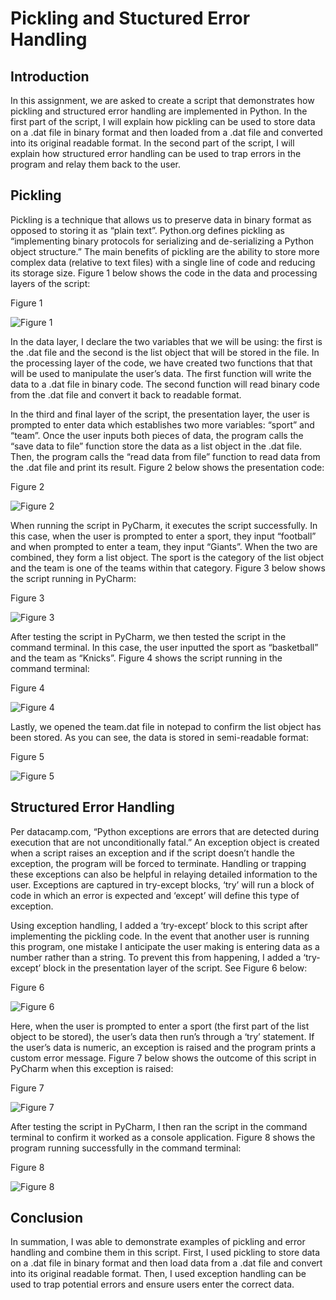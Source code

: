# Pickling and Stuctured Error Handling
## Introduction
In this assignment, we are asked to create a script that demonstrates how pickling and structured error handling are implemented in Python. In the first part of the script, I will explain how pickling can be used to store data on a .dat file in binary format and then loaded from a .dat file and converted into its original readable format. In the second part of the script, I will explain how structured error handling can be used to trap errors in the program and relay them back to the user. 
## Pickling
Pickling is a technique that allows us to preserve data in binary format as opposed to storing it as “plain text”. Python.org defines pickling as “implementing binary protocols for serializing and de-serializing a Python object structure.” The main benefits of pickling are the ability to store more complex data (relative to text files) with a single line of code and reducing its storage size. Figure 1 below shows the code in the data and processing layers of the script:

Figure 1

![Figure 1]( https://github.com/shpy086/IntroToProg-Python-Mod07/blob/master/Figure1.png)

In the data layer, I declare the two variables that we will be using: the first is the .dat file and the second is the list object that will be stored in the file. In the processing layer of the code, we have created two functions that that will be used to manipulate the user’s data. The first function will write the data to a .dat file in binary code. The second function will read binary code from the .dat file and convert it back to readable format. 

In the third and final layer of the script, the presentation layer, the user is prompted to enter data which establishes two more variables: “sport” and “team”. Once the user inputs both pieces of data, the program calls the “save data to file” function store the data as a list object in the .dat file. Then, the program calls the “read data from file” function to read data from the .dat file and print its result. Figure 2 below shows the presentation code:

Figure 2

![Figure 2](https://github.com/shpy086/IntroToProg-Python-Mod07/blob/master/Figure2.png)

When running the script in PyCharm, it executes the script successfully. In this case, when the user is prompted to enter a sport, they input “football” and when prompted to enter a team, they input “Giants”. When the two are combined, they form a list object. The sport is the category of the list object and the team is one of the teams within that category. Figure 3 below shows the script running in PyCharm:

Figure 3

![Figure 3](https://github.com/shpy086/IntroToProg-Python-Mod07/blob/master/Figure3.png) 

After testing the script in PyCharm, we then tested the script in the command terminal. In this case, the user inputted the sport as “basketball” and the team as “Knicks”. Figure 4 shows the script running in the command terminal:

Figure 4

![Figure 4](https://github.com/shpy086/IntroToProg-Python-Mod07/blob/master/Figure4.png)

Lastly, we opened the team.dat file in notepad to confirm the list object has been stored. As you can see, the data is stored in semi-readable format:

Figure 5

![Figure 5](https://github.com/shpy086/IntroToProg-Python-Mod07/blob/master/Figure5.png)

## Structured Error Handling
Per datacamp.com, “Python exceptions are errors that are detected during execution that are not unconditionally fatal.” An exception object is created when a script raises an exception and if the script doesn’t handle the exception, the program will be forced to terminate. Handling or trapping these exceptions can also be helpful in relaying detailed information to the user. Exceptions are captured in try-except blocks, ‘try’ will run a block of code in which an error is expected and ‘except’ will define this type of exception.

Using exception handling, I added a ‘try-except’ block to this script after implementing the pickling code. In the event that another user is running this program, one mistake I anticipate the user making is entering data as a number rather than a string. To prevent this from happening, I added a ‘try-except’ block in the presentation layer of the script. See Figure 6 below:

Figure 6

![Figure 6](https://github.com/shpy086/IntroToProg-Python-Mod07/blob/master/Figure6.png)

Here, when the user is prompted to enter a sport (the first part of the list object to be stored), the user’s data then run’s through a ‘try’ statement. If the user’s data is numeric, an exception is raised and the program prints a custom error message. Figure 7 below shows the outcome of this script in PyCharm when this exception is raised:

Figure 7

![Figure 7](https://github.com/shpy086/IntroToProg-Python-Mod07/blob/master/Figure7.png)

After testing the script in PyCharm, I then ran the script in the command terminal to confirm it worked as a console application. Figure 8 shows the program running successfully in the command terminal:

Figure 8

![Figure 8]( https://github.com/shpy086/IntroToProg-Python-Mod07/blob/master/Figure8.png)

## Conclusion
In summation, I was able to demonstrate examples of pickling and error handling and combine them in this script. First, I used pickling to store data on a .dat file in binary format and then load data from a .dat file and convert into its original readable format. Then, I used exception handling can be used to trap potential errors and ensure users enter the correct data.
